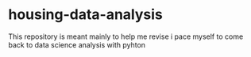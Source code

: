 # housing-data-analysis
This repository is meant mainly to help me revise i pace myself to come back to data science analysis with pyhton
